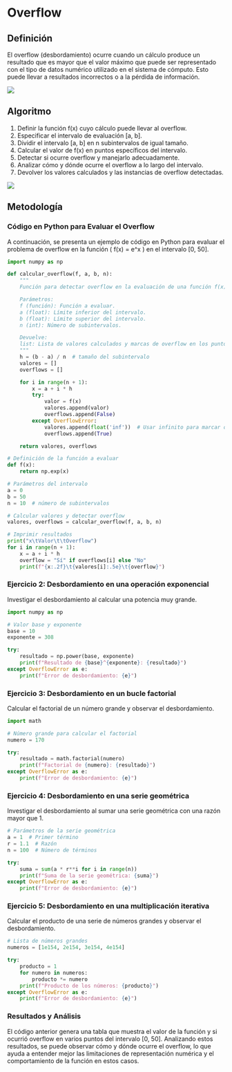 # Overflow
## Definición
El overflow (desbordamiento) ocurre cuando un cálculo produce un resultado que es mayor que el valor máximo que puede ser representado con el tipo de datos numérico utilizado en el sistema de cómputo. Esto puede llevar a resultados incorrectos o a la pérdida de información.

![](https://github.com/Mexta46/Metodos_Numericos_Tema4/blob/main/Imagenes/Imagenes_tema1/overflow.png)

## Algoritmo
1. Definir la función f(x) cuyo cálculo puede llevar al overflow.
2. Especificar el intervalo de evaluación [a, b].
3. Dividir el intervalo [a, b] en n subintervalos de igual tamaño.
4. Calcular el valor de f(x) en puntos específicos del intervalo.
5. Detectar si ocurre overflow y manejarlo adecuadamente.
6. Analizar cómo y dónde ocurre el overflow a lo largo del intervalo.
7. Devolver los valores calculados y las instancias de overflow detectadas.

![](https://github.com/Mexta46/Metodos_Numericos_Tema4/blob/main/Imagenes/Imagenes_tema1/overflowf.png)

## Metodología

### Código en Python para Evaluar el Overflow
A continuación, se presenta un ejemplo de código en Python para evaluar el problema de overflow en la función \( f(x) = e^x \) en el intervalo [0, 50].

```python
import numpy as np

def calcular_overflow(f, a, b, n):
    """
    Función para detectar overflow en la evaluación de una función f(x) en el intervalo [a, b].

    Parámetros:
    f (función): Función a evaluar.
    a (float): Límite inferior del intervalo.
    b (float): Límite superior del intervalo.
    n (int): Número de subintervalos.

    Devuelve:
    list: Lista de valores calculados y marcas de overflow en los puntos del intervalo.
    """
    h = (b - a) / n  # tamaño del subintervalo
    valores = []
    overflows = []

    for i in range(n + 1):
        x = a + i * h
        try:
            valor = f(x)
            valores.append(valor)
            overflows.append(False)
        except OverflowError:
            valores.append(float('inf'))  # Usar infinito para marcar overflow
            overflows.append(True)

    return valores, overflows

# Definición de la función a evaluar
def f(x):
    return np.exp(x)

# Parámetros del intervalo
a = 0
b = 50
n = 10  # número de subintervalos

# Calcular valores y detectar overflow
valores, overflows = calcular_overflow(f, a, b, n)

# Imprimir resultados
print("x\tValor\t\tOverflow")
for i in range(n + 1):
    x = a + i * h
    overflow = "Sí" if overflows[i] else "No"
    print(f"{x:.2f}\t{valores[i]:.5e}\t{overflow}")
```

### Ejercicio 2: Desbordamiento en una operación exponencial
Investigar el desbordamiento al calcular una potencia muy grande.

```python
import numpy as np

# Valor base y exponente
base = 10
exponente = 308

try:
    resultado = np.power(base, exponente)
    print(f"Resultado de {base}^{exponente}: {resultado}")
except OverflowError as e:
    print(f"Error de desbordamiento: {e}")
```

### Ejercicio 3: Desbordamiento en un bucle factorial
Calcular el factorial de un número grande y observar el desbordamiento.

```python
import math

# Número grande para calcular el factorial
numero = 170

try:
    resultado = math.factorial(numero)
    print(f"Factorial de {numero}: {resultado}")
except OverflowError as e:
    print(f"Error de desbordamiento: {e}")
```

### Ejercicio 4: Desbordamiento en una serie geométrica
Investigar el desbordamiento al sumar una serie geométrica con una razón mayor que 1.

```python
# Parámetros de la serie geométrica
a = 1  # Primer término
r = 1.1  # Razón
n = 100  # Número de términos

try:
    suma = sum(a * r**i for i in range(n))
    print(f"Suma de la serie geométrica: {suma}")
except OverflowError as e:
    print(f"Error de desbordamiento: {e}")
```

### Ejercicio 5: Desbordamiento en una multiplicación iterativa
Calcular el producto de una serie de números grandes y observar el desbordamiento.

```python
# Lista de números grandes
numeros = [1e154, 2e154, 3e154, 4e154]

try:
    producto = 1
    for numero in numeros:
        producto *= numero
    print(f"Producto de los números: {producto}")
except OverflowError as e:
    print(f"Error de desbordamiento: {e}")
```



### Resultados y Análisis
El código anterior genera una tabla que muestra el valor de la función y si ocurrió overflow en varios puntos del intervalo [0, 50]. Analizando estos resultados, se puede observar cómo y dónde ocurre el overflow, lo que ayuda a entender mejor las limitaciones de representación numérica y el comportamiento de la función en estos casos.

